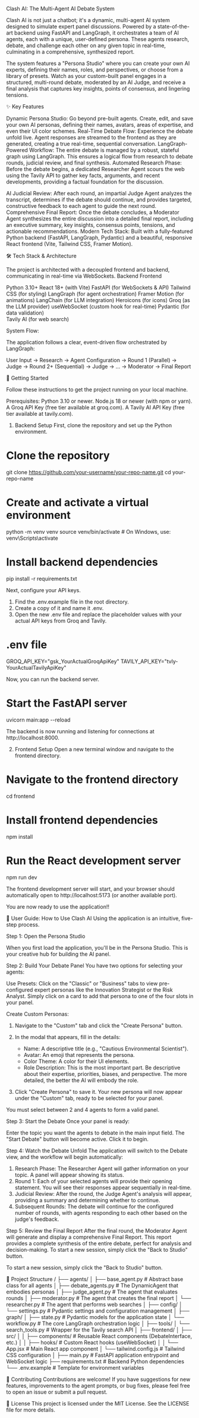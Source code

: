 Clash AI: The Multi-Agent AI Debate System

Clash AI is not just a chatbot; it's a dynamic, multi-agent AI system designed to simulate expert panel discussions. Powered by a state-of-the-art backend using FastAPI and LangGraph, it orchestrates a team of AI agents, each with a unique, user-defined persona. These agents research, debate, and challenge each other on any given topic in real-time, culminating in a comprehensive, synthesized report.

The system features a "Persona Studio" where you can create your own AI experts, defining their names, roles, and perspectives, or choose from a library of presets. Watch as your custom-built panel engages in a structured, multi-round debate, moderated by an AI Judge, and receive a final analysis that captures key insights, points of consensus, and lingering tensions.

✨ Key Features

Dynamic Persona Studio: Go beyond pre-built agents. Create, edit, and save your own AI personas, defining their names, avatars, areas of expertise, and even their UI color schemes.
Real-Time Debate Flow: Experience the debate unfold live. Agent responses are streamed to the frontend as they are generated, creating a true real-time, sequential conversation.
LangGraph-Powered Workflow: The entire debate is managed by a robust, stateful graph using LangGraph. This ensures a logical flow from research to debate rounds, judicial review, and final synthesis.
Automated Research Phase: Before the debate begins, a dedicated Researcher Agent scours the web using the Tavily API to gather key facts, arguments, and recent developments, providing a factual foundation for the discussion.

AI Judicial Review: After each round, an impartial Judge Agent analyzes the transcript, determines if the debate should continue, and provides targeted, constructive feedback to each agent to guide the next round.
Comprehensive Final Report: Once the debate concludes, a Moderator Agent synthesizes the entire discussion into a detailed final report, including an executive summary, key insights, consensus points, tensions, and actionable recommendations.
Modern Tech Stack: Built with a fully-featured Python backend (FastAPI, LangGraph, Pydantic) and a beautiful, responsive React frontend (Vite, Tailwind CSS, Framer Motion).

🛠️ Tech Stack & Architecture

The project is architected with a decoupled frontend and backend, communicating in real-time via WebSockets.
Backend	                                                               Frontend

Python 3.10+	                                                  React 18+ (with Vite)
FastAPI (for WebSockets & API)	                                  Tailwind CSS (for styling)
LangGraph (for agent orchestration)	                              Framer Motion (for animations)
LangChain (for LLM integration)	                                  Heroicons (for icons)
Groq (as the LLM provider)	                                      useWebSocket (custom hook for real-time)
Pydantic (for data validation)	
Tavily AI (for web search)	


System Flow:

The application follows a clear, event-driven flow orchestrated by LangGraph:

User Input → Research → Agent Configuration → Round 1 (Parallel) → Judge → Round 2+ (Sequential) → Judge → ... → Moderator → Final Report

🚀 Getting Started

Follow these instructions to get the project running on your local machine.

Prerequisites:
Python 3.10 or newer.
Node.js 18 or newer (with npm or yarn).
A Groq API Key (free tier available at groq.com).
A Tavily AI API Key (free tier available at tavily.com).

1. Backend Setup
First, clone the repository and set up the Python environment.

# Clone the repository
git clone https://github.com/your-username/your-repo-name.git
cd your-repo-name

# Create and activate a virtual environment
python -m venv venv
source venv/bin/activate  # On Windows, use: venv\Scripts\activate

# Install backend dependencies
pip install -r requirements.txt

Next, configure your API keys.
1. Find the .env.example file in the root directory.
2. Create a copy of it and name it .env.
3. Open the new .env file and replace the placeholder values with your actual API keys from Groq and Tavily.

# .env file
GROQ_API_KEY="gsk_YourActualGroqApiKey"
TAVILY_API_KEY="tvly-YourActualTavilyApiKey"

Now, you can run the backend server.
# Start the FastAPI server
uvicorn main:app --reload

The backend is now running and listening for connections at http://localhost:8000.

2. Frontend Setup
Open a new terminal window and navigate to the frontend directory.
# Navigate to the frontend directory
cd frontend

# Install frontend dependencies
npm install

# Run the React development server
npm run dev

The frontend development server will start, and your browser should automatically open to http://localhost:5173 (or another available port).

You are now ready to use the application!!

📖 User Guide: How to Use Clash AI
Using the application is an intuitive, five-step process.

Step 1: Open the Persona Studio

When you first load the application, you'll be in the Persona Studio. This is your creative hub for building the AI panel.

Step 2: Build Your Debate Panel
You have two options for selecting your agents:

Use Presets: Click on the "Classic" or "Business" tabs to view pre-configured expert personas like the Innovation Strategist or the Risk Analyst. Simply click on a card to add that persona to one of the four slots in your panel.

Create Custom Personas:

1. Navigate to the "Custom" tab and click the "Create Persona" button.
2. In the modal that appears, fill in the details:
    - Name: A descriptive title (e.g., "Cautious Environmental Scientist").
    - Avatar: An emoji that represents the persona.
    - Color Theme: A color for their UI elements.
    - Role Description: This is the most important part. Be descriptive about their expertise, priorities, biases, and perspective. The more detailed, the better the AI will embody the role.

3. Click "Create Persona" to save it. Your new persona will now appear under the "Custom" tab, ready to be selected for your panel.

You must select between 2 and 4 agents to form a valid panel.

Step 3: Start the Debate
Once your panel is ready:

Enter the topic you want the agents to debate in the main input field.
The "Start Debate" button will become active. Click it to begin.

Step 4: Watch the Debate Unfold
The application will switch to the Debate view, and the workflow will begin automatically:

1. Research Phase: The Researcher Agent will gather information on your topic. A panel will appear showing its status.
2. Round 1: Each of your selected agents will provide their opening statement. You will see their responses appear sequentially in real-time.
3. Judicial Review: After the round, the Judge Agent's analysis will appear, providing a summary and determining whether to continue.
4. Subsequent Rounds: The debate will continue for the configured number of rounds, with agents responding to each other based on the judge's feedback.

Step 5: Review the Final Report
After the final round, the Moderator Agent will generate and display a comprehensive Final Report. This report provides a complete synthesis of the entire debate, perfect for analysis and decision-making.
To start a new session, simply click the "Back to Studio" button.

To start a new session, simply click the "Back to Studio" button.

📁 Project Structure
/
├── agents/
│   ├── base_agent.py         # Abstract base class for all agents
│   ├── debate_agents.py      # The DynamicAgent that embodies personas
│   ├── judge_agent.py        # The agent that evaluates rounds
│   ├── moderator.py          # The agent that creates the final report
│   └── researcher.py         # The agent that performs web searches
│
├── config/
│   └── settings.py           # Pydantic settings and configuration management
│
├── graph/
│   ├── state.py              # Pydantic models for the application state
│   └── workflow.py           # The core LangGraph orchestration logic
│
├── tools/
│   └── search_tools.py       # Wrapper for the Tavily search API
│
├── frontend/
│   ├── src/
│   │   ├── components/       # Reusable React components (DebateInterface, etc.)
│   │   ├── hooks/            # Custom React hooks (useWebSocket)
│   │   └── App.jsx           # Main React app component
│   └── tailwind.config.js    # Tailwind CSS configuration
│
├── main.py                   # FastAPI application entrypoint and WebSocket logic
├── requirements.txt          # Backend Python dependencies
└── .env.example              # Template for environment variables

🤝 Contributing
Contributions are welcome! If you have suggestions for new features, improvements to the agent prompts, or bug fixes, please feel free to open an issue or submit a pull request.

📜 License
This project is licensed under the MIT License. See the LICENSE file for more details.
